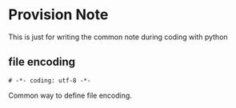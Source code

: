 # Provision Note
This is just for writing the common note during coding with python
## file encoding
```
# -*- coding: utf-8 -*-
```
Common way to define file encoding.
